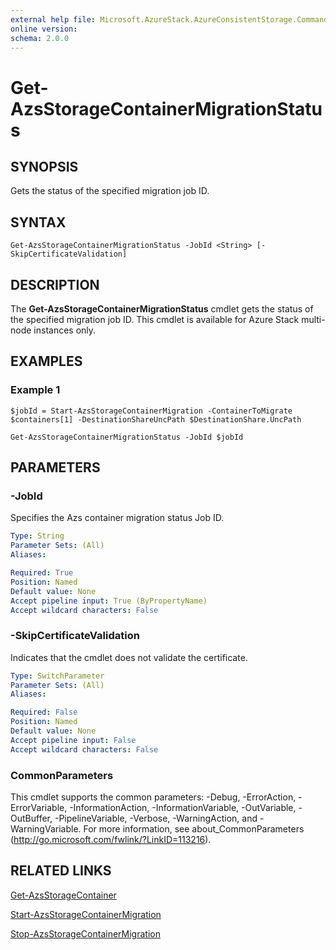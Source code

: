 ```yaml
---
external help file: Microsoft.AzureStack.AzureConsistentStorage.Commands.dll-Help.xml
online version: 
schema: 2.0.0
---
```


# Get-AzsStorageContainerMigrationStatus

## SYNOPSIS
Gets the status of the specified migration job ID. 

## SYNTAX

```
Get-AzsStorageContainerMigrationStatus -JobId <String> [-SkipCertificateValidation]
```

## DESCRIPTION
The **Get-AzsStorageContainerMigrationStatus** cmdlet gets the status of the specified migration job ID. This cmdlet is available for Azure Stack multi-node instances only.

## EXAMPLES
### Example 1

```
$jobId = Start-AzsStorageContainerMigration -ContainerToMigrate $containers[1] -DestinationShareUncPath $DestinationShare.UncPath 

Get-AzsStorageContainerMigrationStatus -JobId $jobId 

```

## PARAMETERS

### -JobId
Specifies the Azs container migration status Job ID.

```yaml
Type: String
Parameter Sets: (All)
Aliases: 

Required: True
Position: Named
Default value: None
Accept pipeline input: True (ByPropertyName)
Accept wildcard characters: False
```

### -SkipCertificateValidation
Indicates that the cmdlet does not validate the certificate.

```yaml
Type: SwitchParameter
Parameter Sets: (All)
Aliases: 

Required: False
Position: Named
Default value: None
Accept pipeline input: False
Accept wildcard characters: False
```

### CommonParameters
This cmdlet supports the common parameters: -Debug, -ErrorAction, -ErrorVariable, -InformationAction, -InformationVariable, -OutVariable, -OutBuffer, -PipelineVariable, -Verbose, -WarningAction, and -WarningVariable. For more information, see about_CommonParameters (http://go.microsoft.com/fwlink/?LinkID=113216).

## RELATED LINKS

[Get-AzsStorageContainer](./Get-AzsStorageContainer.md)

[Start-AzsStorageContainerMigration](./Start-AzsStorageContainerMigration.md)

[Stop-AzsStorageContainerMigration](./Stop-AzsStorageContainerMigration.md)


